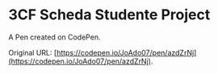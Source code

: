# 3CF Scheda Studente Project

A Pen created on CodePen.

Original URL: [https://codepen.io/JoAdo07/pen/azdZrNj](https://codepen.io/JoAdo07/pen/azdZrNj).

